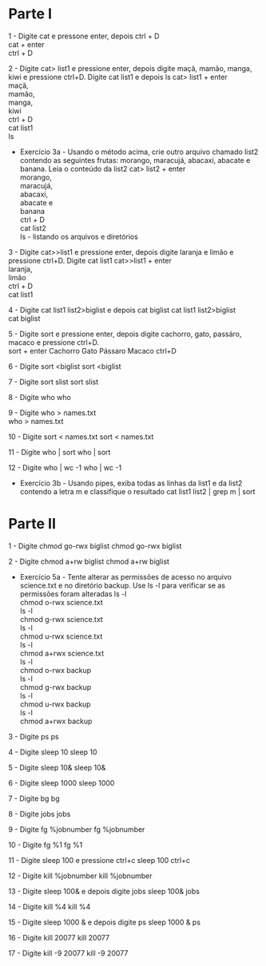 # Parte I 
1 - Digite cat e pressone enter, depois ctrl + D  
  cat + enter  
  ctrl + D  

2 - Digite cat> list1 e pressione enter, depois digite maçã, mamão, manga, kiwi e pressione ctrl+D. Digite cat list1 e depois ls 
  cat> list1 + enter  
  maçã,  
  mamão,  
  manga,  
  kiwi  
ctrl + D  
 cat list1  
 ls  

* Exercício 3a - Usando o método acima, crie outro arquivo chamado list2 contendo as seguintes frutas: morango, maracujá, abacaxi, abacate e banana. Leia o conteúdo da list2 
  cat> list2 + enter  
  morango,  
  maracujá,  
  abacaxi,  
  abacate e  
  banana  
ctrl + D  
  cat list2  
  ls - listando os arquivos e diretórios 

3 - Digite cat>>list1 e pressione enter, depois digite laranja e limão e pressione ctrl+D. Digite cat list1 
  cat>>list1 + enter  
  laranja,  
  limão         
ctrl + D  
  cat list1  

4 - Digite cat list1 list2>biglist e depois cat biglist 
  cat list1 list2>biglist  
  cat biglist  

5 - Digite sort e pressione enter, depois digite cachorro, gato, passáro, macaco e pressione ctrl+D.      
  sort + enter 
  Cachorro 
  Gato 
  Pássaro 
  Macaco 
ctrl+D  

6 - Digite sort <biglist 
  sort <biglist  

7 - Digite sort <biglist> slist 
  sort <biglist> slist  
 
8 - Digite who 
  who  

9 - Digite who > names.txt          
  who > names.txt  

10 - Digite sort < names.txt 
  sort < names.txt  

11 - Digite who | sort 
  who | sort  

12 - Digite who | wc -1 
  who | wc -1  

* Exercício 3b - Usando pipes, exiba todas as linhas da list1 e da list2 contendo a letra m e classifique o resultado 
  cat list1 list2 | grep m | sort 

# Parte II          
1 - Digite chmod go-rwx biglist 
  chmod go-rwx biglist  

2 - Digite chmod a+rw biglist 
  chmod a+rw biglist  

* Exercício 5a - Tente alterar as permissões de acesso no arquivo science.txt e no diretório backup. Use ls -l para verificar se as permissões foram alteradas 
  ls -l  
  chmod o-rwx science.txt  
  ls -l  
  chmod g-rwx science.txt  
  ls -l  
  chmod u-rwx science.txt  
  ls -l  
  chmod a+rwx science.txt  
  ls -l  
  chmod o-rwx backup   
  ls -l  
  chmod g-rwx backup  
  ls -l         
  chmod u-rwx backup  
  ls -l  
  chmod a+rwx backup     
 
3 - Digite ps 
  ps  

4 - Digite sleep 10 
  sleep 10  

5 - Digite sleep 10& 
  sleep 10&  

6 - Digite sleep 1000 
  sleep 1000 

7 - Digite bg 
  bg 

8 - Digite jobs 
  jobs 

9 - Digite fg %jobnumber 
  fg %jobnumber 

10 - Digite fg %1 
  fg %1 

11 - Digite sleep 100 e pressione ctrl+c 
  sleep 100 
ctrl+c 

12 - Digite kill %jobnumber 
  kill %jobnumber 

13 - Digite sleep 100& e depois digite jobs 
  sleep 100& 
  jobs 

14 - Digite kill %4 
  kill %4 

15 - Digite sleep 1000 & e depois digite ps 
  sleep 1000 & 
  ps 

16 - Digite kill 20077 
  kill 20077 

17 - Digite kill -9 20077 
  kill -9 20077